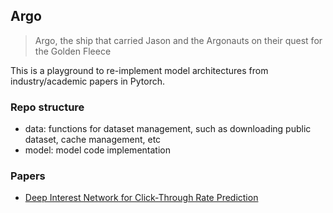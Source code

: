 ## Argo

> Argo, the ship that carried Jason and the Argonauts on their quest for the Golden Fleece

This is a playground to re-implement model architectures from industry/academic papers in Pytorch.

### Repo structure
- data: functions for dataset management, such as downloading public dataset, cache management, etc
- model: model code implementation

### Papers
- [Deep Interest Network for Click-Through Rate Prediction](https://arxiv.org/abs/1706.06978)
